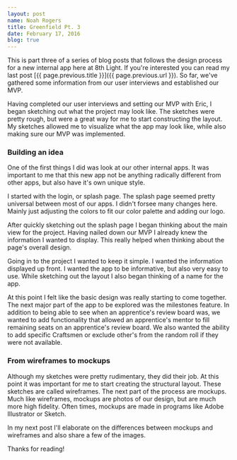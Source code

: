 ```yaml
---
layout: post
name: Noah Rogers
title: Greenfield Pt. 3
date: February 17, 2016
blog: true
---
```


This is part three of a series of blog posts that follows the design process for a new internal app here at 8th Light. If you're interested you can read my last post [{{ page.previous.title }}]({{ page.previous.url }}). So far, we've gathered some information from our user interviews and established our MVP.

Having completed our user interviews and setting our MVP with Eric, I began sketching out what the project may look like. The sketches were pretty rough, but were a great way for me to start constructing the layout. My sketches allowed me to visualize what the app may look like, while also making sure our MVP was implemented.

### Building an idea

One of the first things I did was look at our other internal apps. It was important to me that this new app not be anything radically different from other apps, but also have it's own unique style.

I started with the login, or splash page. The splash page seemed pretty universal between most of our apps. I didn't forsee many changes here. Mainly just adjusting the colors to fit our color palette and adding our logo.

After quickly sketching out the splash page I began thinking about the main view for the project. Having nailed down our MVP I already knew the information I wanted to display. This really helped when thinking about the page's overall design.

Going in to the project I wanted to keep it simple. I wanted the information displayed up front. I wanted the app to be informative, but also very easy to use. While sketching out the layout I also began thinking of a name for the app.

At this point I felt like the basic design was really starting to come together. The next major part of the app to be explored was the milestones feature. In addition to being able to see when an apprentice's review board was, we wanted to add functionality that allowed an apprentice's mentor to fill remaining seats on an apprentice's review board. We also wanted the ability to add specific Craftsmen or exclude other's from the random roll if they were not available.

### From wireframes to mockups

Although my sketches were pretty rudimentary, they did their job. At this point it was important for me to start creating the structural layout. These sketches are called wireframes. The next part of the process are mockups. Much like wireframes, mockups are photos of our design, but are much more high fidelity. Often times, mockups are made in programs like Adobe Illustrator or Sketch.

In my next post I'll elaborate on the differences between mockups and wireframes and also share a few of the images.

Thanks for reading!
